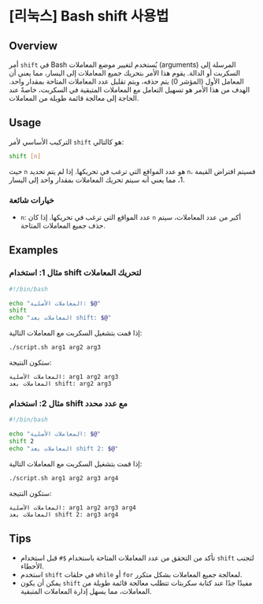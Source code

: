 # [리눅스] Bash shift 사용법

## Overview
أمر `shift` في Bash يُستخدم لتغيير موضع المعاملات (arguments) المرسلة إلى السكربت أو الدالة. يقوم هذا الأمر بتحريك جميع المعاملات إلى اليسار، مما يعني أن المعامل الأول (المؤشر 0) يتم حذفه، ويتم تقليل عدد المعاملات المتاحة بمقدار واحد. الهدف من هذا الأمر هو تسهيل التعامل مع المعاملات المتبقية في السكربت، خاصةً عند الحاجة إلى معالجة قائمة طويلة من المعاملات.

## Usage
التركيب الأساسي لأمر `shift` هو كالتالي:

```bash
shift [n]
```

حيث `n` هو عدد المواقع التي ترغب في تحريكها. إذا لم يتم تحديد `n`، فسيتم افتراض القيمة 1، مما يعني أنه سيتم تحريك المعاملات بمقدار واحد إلى اليسار.

### خيارات شائعة
- `n`: عدد المواقع التي ترغب في تحريكها. إذا كان `n` أكبر من عدد المعاملات، سيتم حذف جميع المعاملات المتاحة.

## Examples
### مثال 1: استخدام shift لتحريك المعاملات
```bash
#!/bin/bash

echo "المعاملات الأصلية: $@"
shift
echo "المعاملات بعد shift: $@"
```
إذا قمت بتشغيل السكربت مع المعاملات التالية:
```bash
./script.sh arg1 arg2 arg3
```
ستكون النتيجة:
```
المعاملات الأصلية: arg1 arg2 arg3
المعاملات بعد shift: arg2 arg3
```

### مثال 2: استخدام shift مع عدد محدد
```bash
#!/bin/bash

echo "المعاملات الأصلية: $@"
shift 2
echo "المعاملات بعد shift 2: $@"
```
إذا قمت بتشغيل السكربت مع المعاملات التالية:
```bash
./script.sh arg1 arg2 arg3 arg4
```
ستكون النتيجة:
```
المعاملات الأصلية: arg1 arg2 arg3 arg4
المعاملات بعد shift 2: arg3 arg4
```

## Tips
- تأكد من التحقق من عدد المعاملات المتاحة باستخدام `$#` قبل استخدام `shift` لتجنب الأخطاء.
- استخدم `shift` في حلقات `while` أو `for` لمعالجة جميع المعاملات بشكل متكرر.
- يمكن أن يكون `shift` مفيدًا جدًا عند كتابة سكربتات تتطلب معالجة قائمة طويلة من المعاملات، مما يسهل إدارة المعاملات المتبقية.